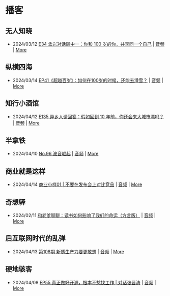 # 播客

## 无人知晓
- 2024/03/12 [E34 孟岩对话顾中一：你和 100 岁的你，共享同一个自己](https://www.xiaoyuzhoufm.com/episode/65effcb5421188fe6adc9f41) | [音频](https://dts-api.xiaoyuzhoufm.com/track/611719d3cb0b82e1df0ad29e/65effcb5421188fe6adc9f41/media.xyzcdn.net/lmrDHW9ykqTLnzJhhyFDBFdUQ27Z.m4a) | [More](channels/%E6%97%A0%E4%BA%BA%E7%9F%A5%E6%99%93.md)

## 纵横四海
- 2024/03/14 [EP41《超越百岁》：如何在100岁的时候，还能去滑雪？](https://www.ximalaya.com/sound/714108095) | [音频](https://audio.xmcdn.com/storages/99b1-audiofreehighqps/0C/1E/GKwRIasJyJLLCM1d6gK3cBCP.m4a) | [More](channels/%E7%BA%B5%E6%A8%AA%E5%9B%9B%E6%B5%B7.md)

## 知行小酒馆
- 2024/04/12 [E135 异乡人请回答：假如回到 10 年前，你还会来大城市漂吗？](https://www.xiaoyuzhoufm.com/episode/66189a6848c40e2fb0cc1e18) | [音频](https://dts-api.xiaoyuzhoufm.com/track/6013f9f58e2f7ee375cf4216/66189a6848c40e2fb0cc1e18/media.xyzcdn.net/lqWuRXyCJoaMvTk9iNzSFUtKZtR8.m4a) | [More](channels/%E7%9F%A5%E8%A1%8C%E5%B0%8F%E9%85%92%E9%A6%86.md)

## 半拿铁
- 2024/04/10 [No.96 波音崛起](https://www.ximalaya.com/sound/721768376) | [音频](https://dl.wavpub.com/item/227_31598619_1370.m4a) | [More](channels/%E5%8D%8A%E6%8B%BF%E9%93%81.md)

## 商业就是这样
- 2024/04/14 [商业小样01 | 不要在发布会上对比竞品](https://www.ximalaya.com/sound/722611010) | [音频](https://audio.xmcdn.com/storages/f967-audiofreehighqps/91/25/GKwRIJEJ8aA9ADziNgLGLqEl-aacv2-48K.m4a) | [More](channels/%E5%95%86%E4%B8%9A%E5%B0%B1%E6%98%AF%E8%BF%99%E6%A0%B7.md)

## 奇想驿
- 2024/02/11 [和老爹聊聊：读书如何影响了我们的命运（方言版）](https://www.xiaoyuzhoufm.com/episode/65c839a90bef6c2074d27174) | [音频](https://dts-api.xiaoyuzhoufm.com/track/6034daea97755b8fc9c66480/65c839a90bef6c2074d27174/media.xyzcdn.net/ljFv7ZFgmiyNZuNiYLWTh8I-KQ6F.m4a) | [More](channels/%E5%A5%87%E6%83%B3%E9%A9%BF.md)

## 后互联网时代的乱弹
- 2024/04/13 [第108期 新质生产力要更敢想](https://hosting.wavpub.cn/pie/ep108/) | [音频](https://tk.wavpub.com/WPDL_qArzYjhAPfScABejapqLCWqfMsUUVdkFpbasWvhWzSApwnKuQwnhBmqGLa-a4.mp3) | [More](channels/%E5%90%8E%E4%BA%92%E8%81%94%E7%BD%91%E6%97%B6%E4%BB%A3%E7%9A%84%E4%B9%B1%E5%BC%B9.md)

## 硬地骇客
- 2024/04/08 [EP55 真正做好开源，根本不愁找工作 | 对话张晋涛](https://www.xiaoyuzhoufm.com/episode/66140dcf5dae7932c636fa29) | [音频](https://dts-api.xiaoyuzhoufm.com/track/640ee2438be5d40013fe4a87/66140dcf5dae7932c636fa29/media.xyzcdn.net/llk76oGFgBAB80TLBGk3ZSOtzunf.m4a) | [More](channels/%E7%A1%AC%E5%9C%B0%E9%AA%87%E5%AE%A2.md)


